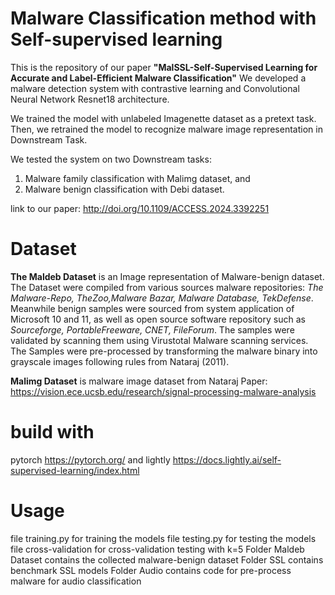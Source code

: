 # Malware Classification method with Self-supervised learning

This is the repository of our paper **"MalSSL-Self-Supervised Learning for Accurate and Label-Efficient Malware Classification"**
We developed a malware detection system with contrastive learning and Convolutional Neural Network Resnet18 architecture. 

We trained the model with unlabeled Imagenette dataset as a pretext task. 
Then, we retrained the model to recognize malware image representation in Downstream Task.  

We tested the system on two Downstream tasks: 
1. Malware family classification with Malimg dataset, and  
2. Malware benign classification with Debi dataset.

link to our paper: http://doi.org/10.1109/ACCESS.2024.3392251

# Dataset

**The Maldeb Dataset** is an Image representation of Malware-benign dataset. The Dataset were compiled from various sources malware repositories:  *The Malware-Repo, TheZoo,Malware Bazar, Malware Database, TekDefense*. Meanwhile benign samples were sourced from system application of Microsoft 10 and 11, as well as open source software repository such as *Sourceforge, PortableFreeware, CNET, FileForum*. The samples were validated by scanning them using Virustotal Malware scanning services. The Samples were pre-processed by transforming the malware binary into grayscale images following rules from Nataraj (2011). 

**Malimg Dataset** is malware image dataset from Nataraj Paper:
https://vision.ece.ucsb.edu/research/signal-processing-malware-analysis

# build with 
pytorch
https://pytorch.org/
and lightly
https://docs.lightly.ai/self-supervised-learning/index.html

# Usage
file training.py for training the models
file testing.py for testing the models
file cross-validation for cross-validation testing with k=5
Folder Maldeb Dataset contains the collected malware-benign dataset
Folder SSL contains benchmark SSL models
Folder Audio contains code for pre-process malware for audio classification




